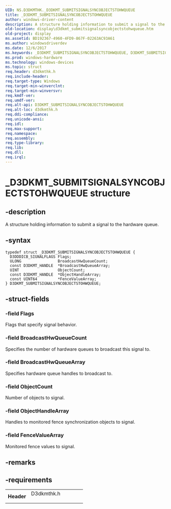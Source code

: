 ```yaml
---
UID: NS.D3DKMTHK._D3DKMT_SUBMITSIGNALSYNCOBJECTSTOHWQUEUE
title: _D3DKMT_SUBMITSIGNALSYNCOBJECTSTOHWQUEUE
author: windows-driver-content
description: A structure holding information to submit a signal to the hardware queue.
old-location: display\d3dkmt_submitsignalsyncobjectstohwqueue.htm
old-project: display
ms.assetid: BD192367-4960-4FD9-867F-02263AC93A61
ms.author: windowsdriverdev
ms.date: 12/6/2017
ms.keywords: _D3DKMT_SUBMITSIGNALSYNCOBJECTSTOHWQUEUE, D3DKMT_SUBMITSIGNALSYNCOBJECTSTOHWQUEUE
ms.prod: windows-hardware
ms.technology: windows-devices
ms.topic: struct
req.header: d3dkmthk.h
req.include-header: 
req.target-type: Windows
req.target-min-winverclnt: 
req.target-min-winversvr: 
req.kmdf-ver: 
req.umdf-ver: 
req.alt-api: D3DKMT_SUBMITSIGNALSYNCOBJECTSTOHWQUEUE
req.alt-loc: d3dkmthk.h
req.ddi-compliance: 
req.unicode-ansi: 
req.idl: 
req.max-support: 
req.namespace: 
req.assembly: 
req.type-library: 
req.lib: 
req.dll: 
req.irql: 
---
```


# _D3DKMT_SUBMITSIGNALSYNCOBJECTSTOHWQUEUE structure



## -description
A structure holding information to submit a signal to the hardware queue.


## -syntax

````
typedef struct _D3DKMT_SUBMITSIGNALSYNCOBJECTSTOHWQUEUE {
  D3DDDICB_SIGNALFLAGS Flags;
  ULONG                BroadcastHwQueueCount;
  const D3DKMT_HANDLE  *BroadcastHwQueueArray;
  UINT                 ObjectCount;
  const D3DKMT_HANDLE  *ObjectHandleArray;
  const UINT64         *FenceValueArray;
} D3DKMT_SUBMITSIGNALSYNCOBJECTSTOHWQUEUE;
````


## -struct-fields

### -field Flags

Flags that specify signal behavior.



### -field BroadcastHwQueueCount

Specifies the number of hardware queues to broadcast this signal to.


### -field BroadcastHwQueueArray

Specifies hardware queue handles to broadcast to.


### -field ObjectCount

Number of objects to signal.


### -field ObjectHandleArray

Handles to monitored fence synchronization objects to signal.

### -field FenceValueArray

Monitored fence values to signal.


## -remarks


## -requirements
<table>
<tr>
<th width="30%">
Header
</th>
<td width="70%">
<dl>
<dt>D3dkmthk.h</dt>
</dl>
</td>
</tr>
</table>